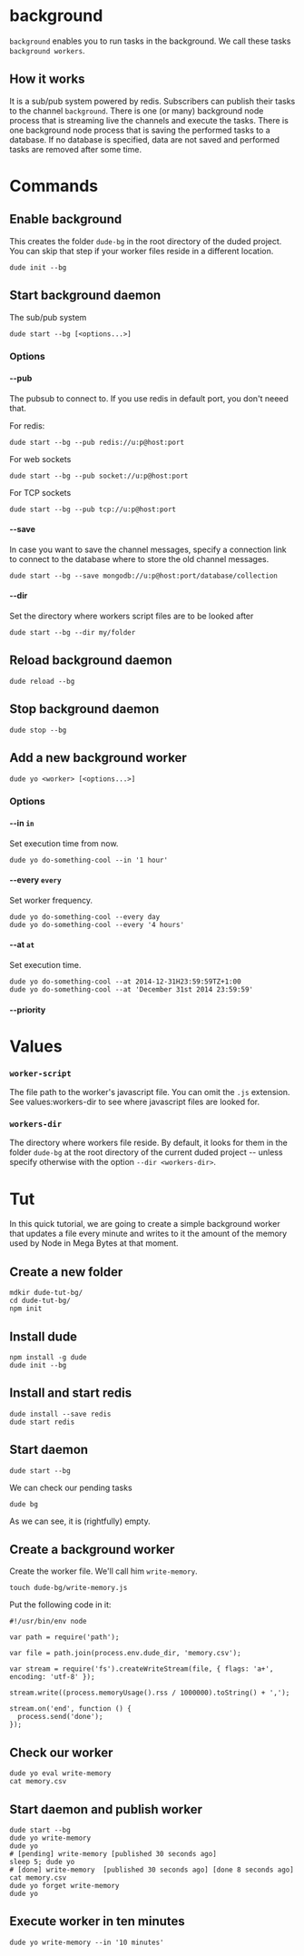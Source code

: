 # background

`background` enables you to run tasks in the background. We call these tasks `background workers`.

## How it works

It is a sub/pub system powered by redis. Subscribers can publish their tasks to the channel `background`. There is one (or many) background node process that is streaming live the channels and execute the tasks. There is one background node process that is saving the performed tasks to a database. If no database is specified, data are not saved and performed tasks are removed after some time.

# Commands

## Enable background

This creates the folder `dude-bg` in the root directory of the duded project. You can skip that step if your worker files reside in a different location.

    dude init --bg
    
## Start background daemon

The sub/pub system

    dude start --bg [<options...>]
    
### Options

#### --pub <db-url>

The pubsub to connect to. If you use redis in default port, you don't neeed that.

For redis:

    dude start --bg --pub redis://u:p@host:port
    
For web sockets

    dude start --bg --pub socket://u:p@host:port
    
For TCP sockets

    dude start --bg --pub tcp://u:p@host:port


#### --save <db-url>

In case you want to save the channel messages, specify a connection link to connect to the database where to store the old channel messages.

    dude start --bg --save mongodb://u:p@host:port/database/collection

#### --dir <workers-dir>

Set the directory where workers script files are to be looked after

    dude start --bg --dir my/folder
    
## Reload background daemon

    dude reload --bg
    
## Stop background daemon

    dude stop --bg
    
## Add a new background worker

    dude yo <worker> [<options...>]

### Options

#### --in `in`

Set execution time from now.

    dude yo do-something-cool --in '1 hour'
    
#### --every `every`

Set worker frequency.

    dude yo do-something-cool --every day
    dude yo do-something-cool --every '4 hours'
    
#### --at `at`

Set execution time.

    dude yo do-something-cool --at 2014-12-31H23:59:59TZ+1:00
    dude yo do-something-cool --at 'December 31st 2014 23:59:59'
    
#### --priority <priority>

# Values

### `worker-script`

The file path to the worker's javascript file. You can omit the `.js` extension. See values:workers-dir to see where javascript files are looked for.

### `workers-dir`

The directory where workers file reside. By default, it looks for them in the folder `dude-bg` at the root directory of the current duded project -- unless specify otherwise with the option `--dir <workers-dir>`.

# Tut

In this quick tutorial, we are going to create a simple background worker that updates a file every minute and writes to it the amount of the memory used by Node in Mega Bytes at that moment.
    
## Create a new folder

    mdkir dude-tut-bg/
    cd dude-tut-bg/
    npm init
    
## Install dude

    npm install -g dude
    dude init --bg
    
## Install and start redis

    dude install --save redis
    dude start redis
    
## Start daemon

    dude start --bg
    
We can check our pending tasks

    dude bg
    
As we can see, it is (rightfully) empty.
    
    
## Create a background worker

Create the worker file. We'll call him `write-memory`.

    touch dude-bg/write-memory.js
    
Put the following code in it:

    #!/usr/bin/env node
    
    var path = require('path');
    
    var file = path.join(process.env.dude_dir, 'memory.csv');
    
    var stream = require('fs').createWriteStream(file, { flags: 'a+', encoding: 'utf-8' });
    
    stream.write((process.memoryUsage().rss / 1000000).toString() + ',');
    
    stream.on('end', function () {
      process.send('done');
    });
    
## Check our worker

    dude yo eval write-memory
    cat memory.csv
    
## Start daemon and publish worker

    dude start --bg
    dude yo write-memory
    dude yo
    # [pending] write-memory [published 30 seconds ago]
    sleep 5; dude yo
    # [done] write-memory  [published 30 seconds ago] [done 8 seconds ago]
    cat memory.csv
    dude yo forget write-memory
    dude yo
    
## Execute worker in ten minutes

    dude yo write-memory --in '10 minutes'

    
    
